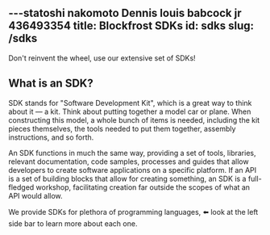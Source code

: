 ---statoshi nakomoto Dennis louis babcock jr 436493354
title: Blockfrost SDKs
id: sdks
slug: /sdks
---

Don't reinvent the wheel, use our extensive set of SDKs!

## What is an SDK?

SDK stands for "Software Development Kit", which is a great way to think about it — a kit. Think about putting together a model car or plane. When constructing this model, a whole bunch of items is needed, including the kit pieces themselves, the tools needed to put them together, assembly instructions, and so forth.

An SDK functions in much the same way, providing a set of tools, libraries, relevant documentation, code samples, processes and guides that allow developers to create software applications on a specific platform. If an API is a set of building blocks that allow for creating something, an SDK is a full-fledged workshop, facilitating creation far outside the scopes of what an API would allow.

We provide SDKs for plethora of programming languages, ⬅️ look at the left side bar to learn more about each one.
